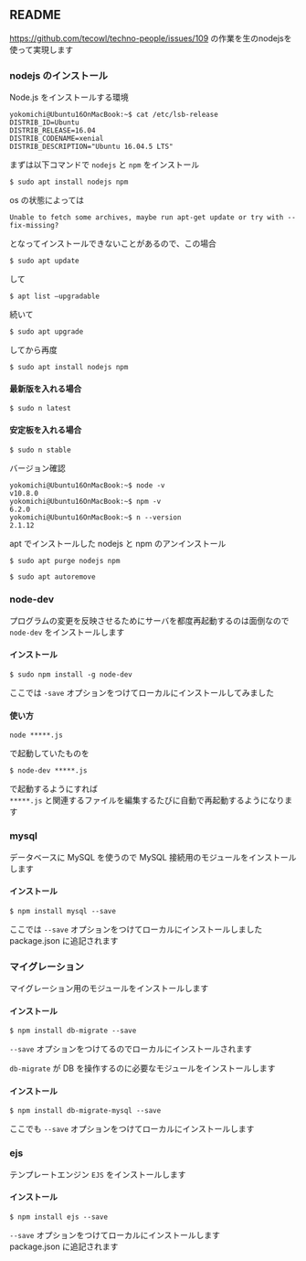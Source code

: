 ## README
  
https://github.com/tecowl/techno-people/issues/109 の作業を生のnodejsを使って実現します  

### nodejs のインストール
  
Node.js をインストールする環境
```
yokomichi@Ubuntu16OnMacBook:~$ cat /etc/lsb-release 
DISTRIB_ID=Ubuntu
DISTRIB_RELEASE=16.04
DISTRIB_CODENAME=xenial
DISTRIB_DESCRIPTION="Ubuntu 16.04.5 LTS"

```
  
まずは以下コマンドで `nodejs` と `npm` をインストール  
```
$ sudo apt install nodejs npm  
```
os の状態によっては  
```
Unable to fetch some archives, maybe run apt-get update or try with --fix-missing?  
```
となってインストールできないことがあるので、この場合  
```
$ sudo apt update
```
して  
```
$ apt list ―upgradable
```
続いて  
```
$ sudo apt upgrade
```
してから再度  
```
$ sudo apt install nodejs npm
```
#### 最新版を入れる場合
```
$ sudo n latest
```
#### 安定板を入れる場合
```
$ sudo n stable
```
バージョン確認  
```
yokomichi@Ubuntu16OnMacBook:~$ node -v
v10.8.0
yokomichi@Ubuntu16OnMacBook:~$ npm -v
6.2.0
yokomichi@Ubuntu16OnMacBook:~$ n --version
2.1.12
```
  
apt でインストールした nodejs と npm のアンインストール  
```
$ sudo apt purge nodejs npm
```
```
$ sudo apt autoremove
```
  
### node-dev
プログラムの変更を反映させるためにサーバを都度再起動するのは面倒なので `node-dev` をインストールします  
#### インストール
```
$ sudo npm install -g node-dev
```
ここでは `-save` オプションをつけてローカルにインストールしてみました  
  
#### 使い方
```
node *****.js
```
で起動していたものを  
```
$ node-dev *****.js
```
で起動するようにすれば  
`*****.js` と関連するファイルを編集するたびに自動で再起動するようになります  
  
### mysql
データベースに MySQL を使うので MySQL 接続用のモジュールをインストールします
#### インストール
```
$ npm install mysql --save
```
ここでは `--save` オプションをつけてローカルにインストールしました  
package.json に追記されます 
  
### マイグレーション
マイグレーション用のモジュールをインストールします
#### インストール
```
$ npm install db-migrate --save
```
`--save` オプションをつけてるのでローカルにインストールされます  
  
`db-migrate` が DB を操作するのに必要なモジュールをインストールします  
#### インストール
```
$ npm install db-migrate-mysql --save
```
ここでも `--save` オプションをつけてローカルにインストールします  
  
### ejs
テンプレートエンジン `EJS` をインストールします  
#### インストール
```
$ npm install ejs --save
```
`--save` オプションをつけてローカルにインストールします  
package.json に追記されます  

